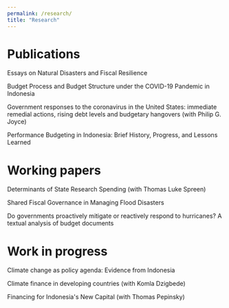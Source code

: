 ```yaml
---
permalink: /research/
title: "Research"
---
```


Publications
===
Essays on Natural Disasters and Fiscal Resilience

Budget Process and Budget Structure under the COVID-19 Pandemic in Indonesia

Government responses to the coronavirus in the United States: immediate remedial actions, rising debt levels and budgetary hangovers (with Philip G. Joyce)

Performance Budgeting in Indonesia: Brief History, Progress, and Lessons Learned 


Working papers
===
Determinants of State Research Spending (with Thomas Luke Spreen)

Shared Fiscal Governance in Managing Flood Disasters

Do governments proactively mitigate or reactively respond to hurricanes? A textual analysis of budget documents


Work in progress
===
Climate change as policy agenda: Evidence from Indonesia

Climate finance in developing countries (with Komla Dzigbede)

Financing for Indonesia's New Capital (with Thomas Pepinsky)
